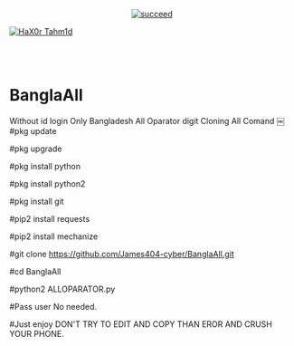 <p align="center">
<a href="#"><img title="succeed" src="https://img.shields.io/badge/deobfuscating-succeed-green?colorB=%23017e40&style=for-the-badge"></a>
</p>
<p align="left">
<a href="https://github.com/hax0rtahm1d"><img title="HaX0r Tahm1d" src="https://img.shields.io/badge/By-HaX0r%20Tahm1d-blue?style=for-the-badge&logo=github"></a>
</p>
<br/><br/>

# BanglaAll
Without id login Only Bangladesh All Oparator digit Cloning All Comand ￼ 
#pkg update

#pkg upgrade

#pkg install python

#pkg install python2

#pkg install git

#pip2 install requests

#pip2 install mechanize

#git clone https://github.com/James404-cyber/BanglaAll.git

#cd BanglaAll

#python2 ALLOPARATOR.py

#Pass user No needed.

#Just enjoy DON'T TRY TO EDIT AND COPY THAN EROR AND CRUSH YOUR PHONE.
